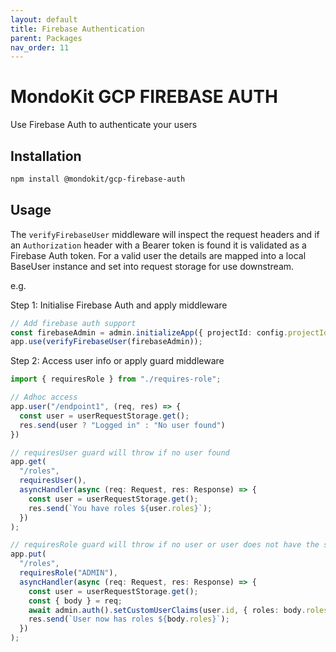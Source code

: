 ```yaml
---
layout: default
title: Firebase Authentication
parent: Packages
nav_order: 11
---
```


# MondoKit GCP FIREBASE AUTH

Use Firebase Auth to authenticate your users

## Installation

```sh
npm install @mondokit/gcp-firebase-auth
```

## Usage

The `verifyFirebaseUser` middleware will inspect the request headers and if an
`Authorization` header with a Bearer token is found it is validated as a Firebase
Auth token. For a valid user the details are mapped into a local BaseUser instance and
set into request storage for use downstream.

e.g.

Step 1: Initialise Firebase Auth and apply middleware
```typescript
// Add firebase auth support
const firebaseAdmin = admin.initializeApp({ projectId: config.projectId });
app.use(verifyFirebaseUser(firebaseAdmin));
```

Step 2: Access user info or apply guard middleware

```typescript
import { requiresRole } from "./requires-role";

// Adhoc access
app.user("/endpoint1", (req, res) => {
  const user = userRequestStorage.get();
  res.send(user ? "Logged in" : "No user found")
})

// requiresUser guard will throw if no user found
app.get(
  "/roles",
  requiresUser(),
  asyncHandler(async (req: Request, res: Response) => {
    const user = userRequestStorage.get();
    res.send(`You have roles ${user.roles}`);
  })
);

// requiresRole guard will throw if no user or user does not have the specified role
app.put(
  "/roles",
  requiresRole("ADMIN"),
  asyncHandler(async (req: Request, res: Response) => {
    const user = userRequestStorage.get();
    const { body } = req;
    await admin.auth().setCustomUserClaims(user.id, { roles: body.roles });
    res.send(`User now has roles ${body.roles}`);
  })
);

```
